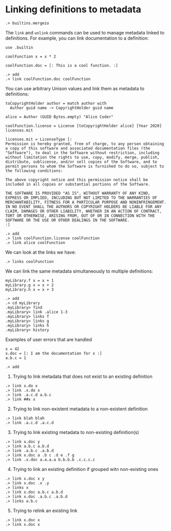# Linking definitions to metadata

```ucm:hide
.> builtins.mergeio
```

The `link` and `unlink` commands can be used to manage metadata linked to definitions. For example, you can link documentation to a definition:

```unison
use .builtin

coolFunction x = x * 2

coolFunction.doc = [: This is a cool function. :]
```

```ucm
.> add
.> link coolFunction.doc coolFunction
```

You can use arbitrary Unison values and link them as metadata to definitions:

```unison
toCopyrightHolder author = match author with
  Author guid name -> CopyrightHolder guid name

alice = Author (GUID Bytes.empty) "Alice Coder"

coolFunction.license = License [toCopyrightHolder alice] [Year 2020] licenses.mit

licenses.mit = LicenseType [:
Permission is hereby granted, free of charge, to any person obtaining a copy of this software and associated documentation files (the "Software"), to deal in the Software without restriction, including without limitation the rights to use, copy, modify, merge, publish, distribute, sublicense, and/or sell copies of the Software, and to permit persons to whom the Software is furnished to do so, subject to the following conditions:

The above copyright notice and this permission notice shall be included in all copies or substantial portions of the Software.

THE SOFTWARE IS PROVIDED "AS IS", WITHOUT WARRANTY OF ANY KIND, EXPRESS OR IMPLIED, INCLUDING BUT NOT LIMITED TO THE WARRANTIES OF MERCHANTABILITY, FITNESS FOR A PARTICULAR PURPOSE AND NONINFRINGEMENT. IN NO EVENT SHALL THE AUTHORS OR COPYRIGHT HOLDERS BE LIABLE FOR ANY CLAIM, DAMAGES OR OTHER LIABILITY, WHETHER IN AN ACTION OF CONTRACT, TORT OR OTHERWISE, ARISING FROM, OUT OF OR IN CONNECTION WITH THE SOFTWARE OR THE USE OR OTHER DEALINGS IN THE SOFTWARE.
:]
```

```ucm
.> add
.> link coolFunction.license coolFunction
.> link alice coolFunction
```

We can look at the links we have:

```ucm
.> links coolFunction
```

We can link the same metadata simultaneously to multiple definitions:

```unison
myLibrary.f x = x + 1
myLibrary.g x = x + 2
myLibrary.h x = x + 3
```

```ucm
.> add
.> cd myLibrary
.myLibrary> find
.myLibrary> link .alice 1-3
.myLibrary> links f
.myLibrary> links g
.myLibrary> links h
.myLibrary> history
```

Examples of user errors that are handled

```unison:hide
x = 42
x.doc = [: I am the documentation for x :]
a.b.c = 1
```

```ucm:hide:all
.> add
```
1. Trying to link metadata that does not exist to an existing definition
```ucm:error
.> link x.do x
.> link .x.do x
.> link .a.c.d a.b.c
.> link ##x x
```

2. Trying to link non-existent metadata to a non-existent definition
```ucm:error
.> link blah blah
.> link .a.c.d .a.c.d
```

3. Trying to link existing metadata to non-existing definition(s)

```ucm:error
.> link x.doc y
.> link a.b.c a.b.d
.> link .a.b.c .a.b.d
.> link x.doc a .b c .d e .f g
.> link .x.doc a.a.a.a b.b.b.b .c.c.c.c
```

4. Trying to link an existing definition if grouped witn non-existing ones
```ucm:error
.> link x.doc x y
.> link x.doc .x .y
.> links x
.> link x.doc a.b.c a.b.d
.> link x.doc .a.b.c .a.b.d
.> links a.b.c
```

5. Trying to relink an existing link
```ucm
.> link x.doc x
.> link x.doc x
```
